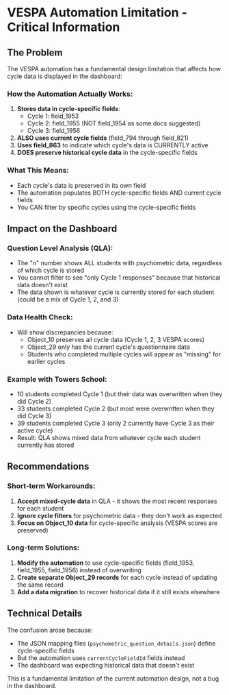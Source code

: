 # VESPA Automation Limitation - Critical Information

## The Problem

The VESPA automation has a fundamental design limitation that affects how cycle data is displayed in the dashboard:

### How the Automation Actually Works:
1. **Stores data in cycle-specific fields**:
   - Cycle 1: field_1953
   - Cycle 2: field_1955 (NOT field_1954 as some docs suggested)
   - Cycle 3: field_1956
2. **ALSO uses current cycle fields** (field_794 through field_821)
3. **Uses field_863** to indicate which cycle's data is CURRENTLY active
4. **DOES preserve historical cycle data** in the cycle-specific fields

### What This Means:
- Each cycle's data is preserved in its own field
- The automation populates BOTH cycle-specific fields AND current cycle fields
- You CAN filter by specific cycles using the cycle-specific fields

## Impact on the Dashboard

### Question Level Analysis (QLA):
- The "n" number shows ALL students with psychometric data, regardless of which cycle is stored
- You cannot filter to see "only Cycle 1 responses" because that historical data doesn't exist
- The data shown is whatever cycle is currently stored for each student (could be a mix of Cycle 1, 2, and 3)

### Data Health Check:
- Will show discrepancies because:
  - Object_10 preserves all cycle data (Cycle 1, 2, 3 VESPA scores)
  - Object_29 only has the current cycle's questionnaire data
  - Students who completed multiple cycles will appear as "missing" for earlier cycles

### Example with Towers School:
- 10 students completed Cycle 1 (but their data was overwritten when they did Cycle 2)
- 33 students completed Cycle 2 (but most were overwritten when they did Cycle 3)  
- 39 students completed Cycle 3 (only 2 currently have Cycle 3 as their active cycle)
- Result: QLA shows mixed data from whatever cycle each student currently has stored

## Recommendations

### Short-term Workarounds:
1. **Accept mixed-cycle data** in QLA - it shows the most recent responses for each student
2. **Ignore cycle filters** for psychometric data - they don't work as expected
3. **Focus on Object_10 data** for cycle-specific analysis (VESPA scores are preserved)

### Long-term Solutions:
1. **Modify the automation** to use cycle-specific fields (field_1953, field_1955, field_1956) instead of overwriting
2. **Create separate Object_29 records** for each cycle instead of updating the same record
3. **Add a data migration** to recover historical data if it still exists elsewhere

## Technical Details

The confusion arose because:
- The JSON mapping files (`psychometric_question_details.json`) define cycle-specific fields
- But the automation uses `currentCycleFieldId` fields instead
- The dashboard was expecting historical data that doesn't exist

This is a fundamental limitation of the current automation design, not a bug in the dashboard. 
